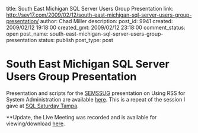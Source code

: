 title: South East Michigan SQL Server Users Group Presentation
link: http://sev17.com/2009/02/12/south-east-michigan-sql-server-users-group-presentation/
author: Chad Miller
description: 
post_id: 9941
created: 2009/02/12 19:18:00
created_gmt: 2009/02/12 23:18:00
comment_status: open
post_name: south-east-michigan-sql-server-users-group-presentation
status: publish
post_type: post

# South East Michigan SQL Server Users Group Presentation

Presentation and scripts for the [SEMSSUG](http://semssug.sqlpass.org/) presentation on Using RSS for System Administration are available [here](http://cid-ea42395138308430.skydrive.live.com/self.aspx/Public/SEMSSUG20090212.zip). This is a repeat of the session I gave at [SQL Saturday Tampa](/2009/01/sql-saturday-presentation-using-rss-for-system-administration/).

**Update, the Live Meeting was recorded and is available for viewing/download [here](https://www112.livemeeting.com/cc/microsoft/view?id=ZJ8K8M&pw=Jw2F9wzW).